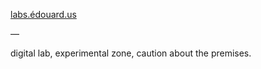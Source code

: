 [labs.édouard.us](http://labs.edouard.us/ "labs.édouard.us")

—

digital lab, experimental zone, caution about the premises.
